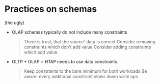 
# Practices on schemas
  (the ugly)


* OLAP schemas typically do not include many constraints
  > There is trust, that the source' data is correct
  > Consider removing constraints which don't add value
  > Consider adding constraints which add value


* OLTP + OLAP = HTAP needs to use data constraints
  > Keep constraints to the bare minimum for both workloads
  > Be aware: every additional constraint slows down write ops


